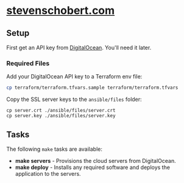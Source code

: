 # [stevenschobert.com](http://stevenschobert.com)

## Setup

First get an API key from [DigitalOcean](https://www.digitalocean.com/?refcode=6dbd403853bf).
You'll need it later.

### Required Files

Add your DigitalOcean API key to a Terraform env file:

```sh
cp terraform/terraform.tfvars.sample terraform/terraform.tfvars
```

Copy the SSL server keys to the `ansible/files` folder:

```
cp server.crt ./ansible/files/server.crt
cp server.key ./ansible/files/server.key
```

## Tasks

The following `make` tasks are available:

- **make servers** - Provisions the cloud servers from DigitalOcean.
- **make deploy** - Installs any required software and deploys the application to the servers.
